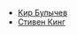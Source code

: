 * [Кир Булычев](/books/sf_detective/Кир%20Булычев)
* [Стивен Кинг](/books/sf_detective/Стивен%20Кинг)